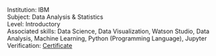 Institution: IBM\
Subject: Data Analysis & Statistics\
Level: Introductory\
Associated skills: Data Science, Data Visualization, Watson Studio, Data Analysis, Machine Learning, Python (Programming Language), Jupyter\
Verification: [Certificate](https://courses.edx.org/certificates/62a7737e600a4994bbde9bd29777ff52)
